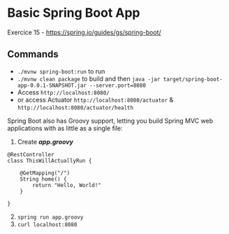 # Basic Spring Boot App

Exercice 15 - https://spring.io/guides/gs/spring-boot/

## Commands

- `./mvnw spring-boot:run` to run
- `./mvnw clean package` to build and then `java -jar target/spring-boot-app-0.0.1-SNAPSHOT.jar --server.port=8080`
- Access `http://localhost:8080/`
- or access Actuator `http://localhost:8080/actuator` & `http://localhost:8080/actuator/health`

Spring Boot also has Groovy support, letting you build Spring MVC web applications with as little as a single file:
1. Create ***app.groovy***
```
@RestController
class ThisWillActuallyRun {

    @GetMapping("/")
    String home() {
        return "Hello, World!"
    }

}
```
2. `spring run app.groovy`
3. `curl localhost:8080`
